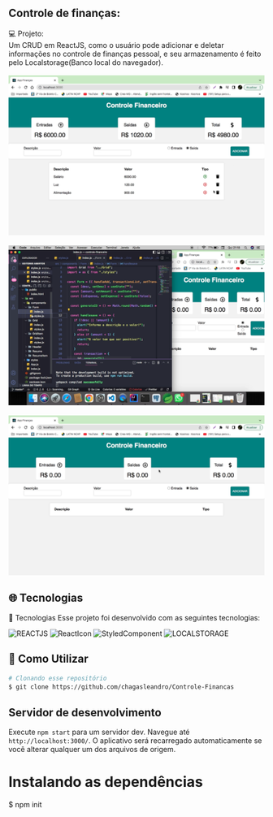 ## Controle de finanças:
💻 Projeto:</br>
Um CRUD em ReactJS, como o usuário pode adicionar e deletar informações no controle de finanças pessoal, e seu armazenamento é feito pelo Localstorage(Banco local do navegador).</br> </br>
<img src="./src/asserts/img3.png"/>
</br> </br>
<img src="./src/asserts/img1.png"/>
</br> </br>
<img src="./src/asserts/img2.png"/>
## :globe_with_meridians: Tecnologias

🚀 Tecnologias
Esse projeto foi desenvolvido com as seguintes tecnologias:

<img  alt="REACTJS"
     src="https://img.shields.io/badge/REACTJS-%231572B6?style=for-the-badge&logo=reactjs&logoColor=white"/>
<img alt="ReactIcon"
      src="https://img.shields.io/badge/ReactIcon-%231572B6.svg?style=for-the-badge&logo=react-icons&logoColor=white"/>
<img  alt="StyledComponent"
     src="https://img.shields.io/badge/STYLEDCOMPONENT-E34F26?style=for-the-badge&logo=Styled-component&logoColor=white"/> <img alt="LOCALSTORAGE"
      src="https://img.shields.io/badge/localstorage-%231572B6.svg?style=for-the-badge&logo=localstorage&logoColor=white"/>

## :wrench: Como Utilizar
```bash
# Clonando esse repositório
$ git clone https://github.com/chagasleandro/Controle-Financas
```

## Servidor de desenvolvimento

Execute `npm start` para um servidor dev. Navegue até `http://localhost:3000/`. O aplicativo será recarregado automaticamente se você alterar qualquer um dos arquivos de origem.
# Instalando as dependências
$ npm init
